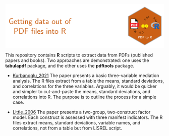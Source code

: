 <img src = 'logo/Banner.svg' align = "center"/>  

This repository contains **R** scripts to extract data from PDFs (published papers and books). Two approaches are demonstrated: one uses the **tabulapdf** package, and the other uses the **pdftools** package.


- [Kurbanoglu_2021](https://github.com/smusp/Data_from_pdf/tree/main/Kurbanoglu_2021)
The paper presents a basic three-variable mediation analysis. The R files extract from a table the means, standard deviations, and correlations for the three variables. Arguably, it would be quicker and simpler to cut-and-paste the means, standard deviations, and correlations into R. The purpose is to outline the process for a simple case. 

- [Little_2006](https://github.com/smusp/Data_from_pdf/tree/main/Little_2006)
The paper presents a two-group, two-construct factor model. Each construct is assessed with three manifest indicators. The R files extract means, standard deviations, variable names, and correlations, not from a table but from LISREL script. 


